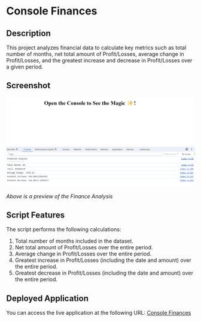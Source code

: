 # Console Finances


## Description

This project analyzes financial data to calculate key metrics such as total number of months, net total amount of Profit/Losses, average change in Profit/Losses, and the greatest increase and decrease in Profit/Losses over a given period.

## Screenshot

![Console Finances Screenshot](/assets/screenshots/results.png)


*Above is a preview of the Finance Analysis*

## Script Features
The script performs the following calculations:

1. Total number of months included in the dataset.
2. Net total amount of Profit/Losses over the entire period.
3. Average change in Profit/Losses over the entire period.
4. Greatest increase in Profit/Losses (including the date and amount) over the entire period.
6. Greatest decrease in Profit/Losses (including the date and amount) over the entire  period.


## Deployed Application

You can access the live application at the following URL: [Console Finances](claudiabiplus.github.io/Console-Finances/)